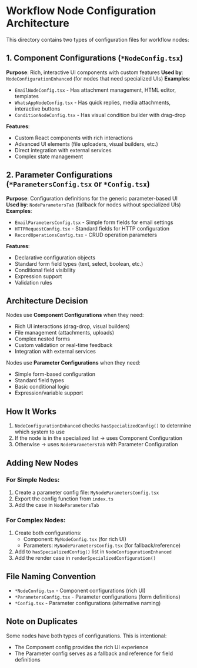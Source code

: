 # Workflow Node Configuration Architecture

This directory contains two types of configuration files for workflow nodes:

## 1. Component Configurations (`*NodeConfig.tsx`)

**Purpose**: Rich, interactive UI components with custom features
**Used by**: `NodeConfigurationEnhanced` (for nodes that need specialized UIs)
**Examples**: 
- `EmailNodeConfig.tsx` - Has attachment management, HTML editor, templates
- `WhatsAppNodeConfig.tsx` - Has quick replies, media attachments, interactive buttons
- `ConditionNodeConfig.tsx` - Has visual condition builder with drag-drop

**Features**:
- Custom React components with rich interactions
- Advanced UI elements (file uploaders, visual builders, etc.)
- Direct integration with external services
- Complex state management

## 2. Parameter Configurations (`*ParametersConfig.tsx` or `*Config.tsx`)

**Purpose**: Configuration definitions for the generic parameter-based UI
**Used by**: `NodeParametersTab` (fallback for nodes without specialized UIs)
**Examples**:
- `EmailParametersConfig.tsx` - Simple form fields for email settings
- `HTTPRequestConfig.tsx` - Standard fields for HTTP configuration
- `RecordOperationsConfig.tsx` - CRUD operation parameters

**Features**:
- Declarative configuration objects
- Standard form field types (text, select, boolean, etc.)
- Conditional field visibility
- Expression support
- Validation rules

## Architecture Decision

Nodes use **Component Configurations** when they need:
- Rich UI interactions (drag-drop, visual builders)
- File management (attachments, uploads)
- Complex nested forms
- Custom validation or real-time feedback
- Integration with external services

Nodes use **Parameter Configurations** when they need:
- Simple form-based configuration
- Standard field types
- Basic conditional logic
- Expression/variable support

## How It Works

1. `NodeConfigurationEnhanced` checks `hasSpecializedConfig()` to determine which system to use
2. If the node is in the specialized list → uses Component Configuration
3. Otherwise → uses `NodeParametersTab` with Parameter Configuration

## Adding New Nodes

### For Simple Nodes:
1. Create a parameter config file: `MyNodeParametersConfig.tsx`
2. Export the config function from `index.ts`
3. Add the case in `NodeParametersTab`

### For Complex Nodes:
1. Create both configurations:
   - Component: `MyNodeConfig.tsx` (for rich UI)
   - Parameters: `MyNodeParametersConfig.tsx` (for fallback/reference)
2. Add to `hasSpecializedConfig()` list in `NodeConfigurationEnhanced`
3. Add the render case in `renderSpecializedConfiguration()`

## File Naming Convention

- `*NodeConfig.tsx` - Component configurations (rich UI)
- `*ParametersConfig.tsx` - Parameter configurations (form definitions)
- `*Config.tsx` - Parameter configurations (alternative naming)

## Note on Duplicates

Some nodes have both types of configurations. This is intentional:
- The Component config provides the rich UI experience
- The Parameter config serves as a fallback and reference for field definitions